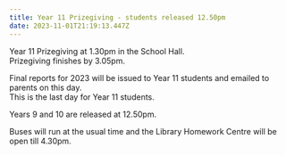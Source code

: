 ```yaml
---
title: Year 11 Prizegiving - students released 12.50pm
date: 2023-11-01T21:19:13.447Z
---
```

Year 11 Prizegiving at 1.30pm in the School Hall.  
Prizegiving finishes by 3.05pm.  



Final reports for 2023 will be issued to Year 11 students and emailed to parents on this day.  
This is the last day for Year 11 students.

Years 9 and 10 are released at 12.50pm. 


Buses will run at the usual time and the Library Homework Centre will be open till 4.30pm.

